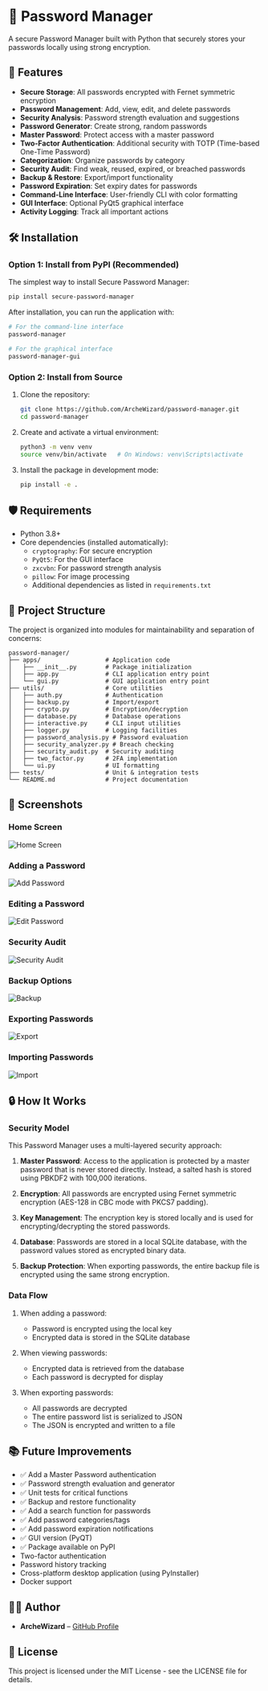 # 🔐 Password Manager

A secure Password Manager built with Python that securely stores your passwords locally using strong encryption.

## 🚀 Features

- **Secure Storage**: All passwords encrypted with Fernet symmetric encryption
- **Password Management**: Add, view, edit, and delete passwords
- **Security Analysis**: Password strength evaluation and suggestions
- **Password Generator**: Create strong, random passwords
- **Master Password**: Protect access with a master password
- **Two-Factor Authentication**: Additional security with TOTP (Time-based One-Time Password)
- **Categorization**: Organize passwords by category
- **Security Audit**: Find weak, reused, expired, or breached passwords
- **Backup & Restore**: Export/import functionality
- **Password Expiration**: Set expiry dates for passwords
- **Command-Line Interface**: User-friendly CLI with color formatting
- **GUI Interface**: Optional PyQt5 graphical interface
- **Activity Logging**: Track all important actions

## 🛠️ Installation

### Option 1: Install from PyPI (Recommended)

The simplest way to install Secure Password Manager:

```bash
pip install secure-password-manager
```

After installation, you can run the application with:

```bash
# For the command-line interface
password-manager

# For the graphical interface
password-manager-gui
```

### Option 2: Install from Source

1. Clone the repository:

    ```bash
    git clone https://github.com/ArcheWizard/password-manager.git
    cd password-manager
    ```

2. Create and activate a virtual environment:

    ```bash
    python3 -m venv venv
    source venv/bin/activate   # On Windows: venv\Scripts\activate
    ```

3. Install the package in development mode:

    ```bash
    pip install -e .
    ```

## 🛡️ Requirements

- Python 3.8+
- Core dependencies (installed automatically):
  - `cryptography`: For secure encryption
  - `PyQt5`: For the GUI interface
  - `zxcvbn`: For password strength analysis
  - `pillow`: For image processing
  - Additional dependencies as listed in `requirements.txt`

## 📂 Project Structure

The project is organized into modules for maintainability and separation of concerns:

```plaintext
password-manager/
├── apps/                  # Application code
│   ├── __init__.py        # Package initialization
│   ├── app.py             # CLI application entry point
│   └── gui.py             # GUI application entry point
├── utils/                 # Core utilities
│   ├── auth.py            # Authentication
│   ├── backup.py          # Import/export 
│   ├── crypto.py          # Encryption/decryption
│   ├── database.py        # Database operations
│   ├── interactive.py     # CLI input utilities
│   ├── logger.py          # Logging facilities
│   ├── password_analysis.py # Password evaluation
│   ├── security_analyzer.py # Breach checking
│   ├── security_audit.py  # Security auditing
│   ├── two_factor.py      # 2FA implementation
│   └── ui.py              # UI formatting
├── tests/                 # Unit & integration tests
└── README.md              # Project documentation
```

## 📸 Screenshots

### Home Screen

![Home Screen](screenshots/Home.png)

### Adding a Password

![Add Password](screenshots/Add_Password.png)

### Editing a Password

![Edit Password](screenshots/Edit_Password.png)

### Security Audit

![Security Audit](screenshots/Security.png)

### Backup Options

![Backup](screenshots/Backup.png)

### Exporting Passwords

![Export](screenshots/Export.png)

### Importing Passwords

![Import](screenshots/Import.png)

## 🔒 How It Works

### Security Model

This Password Manager uses a multi-layered security approach:

1. **Master Password**: Access to the application is protected by a master password that is never stored directly. Instead, a salted hash is stored using PBKDF2 with 100,000 iterations.

2. **Encryption**: All passwords are encrypted using Fernet symmetric encryption (AES-128 in CBC mode with PKCS7 padding).

3. **Key Management**: The encryption key is stored locally and is used for encrypting/decrypting the stored passwords.

4. **Database**: Passwords are stored in a local SQLite database, with the password values stored as encrypted binary data.

5. **Backup Protection**: When exporting passwords, the entire backup file is encrypted using the same strong encryption.

### Data Flow

1. When adding a password:
   - Password is encrypted using the local key
   - Encrypted data is stored in the SQLite database

2. When viewing passwords:
   - Encrypted data is retrieved from the database
   - Each password is decrypted for display

3. When exporting passwords:
   - All passwords are decrypted
   - The entire password list is serialized to JSON
   - The JSON is encrypted and written to a file

## 📚 Future Improvements

- ✅ Add a Master Password authentication
- ✅ Password strength evaluation and generator
- ✅ Unit tests for critical functions
- ✅ Backup and restore functionality
- ✅ Add a search function for passwords
- ✅ Add password categories/tags
- ✅ Add password expiration notifications
- ✅ GUI version (PyQT)
- ✅ Package available on PyPI
- Two-factor authentication
- Password history tracking
- Cross-platform desktop application (using PyInstaller)
- Docker support

## 👨‍💻 Author

- **ArcheWizard** – [GitHub Profile](https://github.com/ArcheWizard)

## 📄 License

This project is licensed under the MIT License - see the LICENSE file for details.
